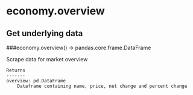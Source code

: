 # economy.overview

## Get underlying data 
###economy.overview() -> pandas.core.frame.DataFrame

Scrape data for market overview

    Returns
    -------
    overview: pd.DataFrame
        Dataframe containing name, price, net change and percent change
